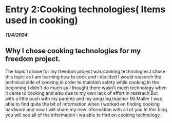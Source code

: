 # Entry 2:Cooking technologies( Items used in cooking)
##### 11/4/2024

## Why I chose cooking technologies for my freedom project.
The topic I chose for my freedom project was cooking technologies.I chose this topic as I am learning how to cook and i decided I would reaserch the technical side of cooking in order to maintain safety while cooking.In the beginning I didn't do much as I thought there wasn't much technology when it came to cooking and also due to my own lack of effort in reserach.But with a little push with my parents and my amazing teacher Mr.Muller I was able to find quite the bit of information when I worked on finding cooking hardware and now I will share my new information with all of you.In this blog you will see all of the information i wa able to find on cooking technology. 


